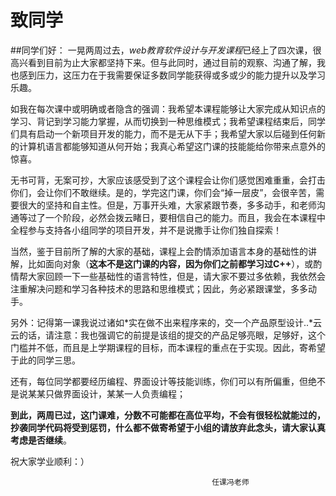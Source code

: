 # 致同学

##同学们好：
  一晃两周过去，*web教育软件设计与开发课程*已经上了四次课，很高兴看到目前为止大家都坚持下来。但与此同时，通过目前的观察、沟通了解，我也感到压力，这压力在于我需要保证多数同学能获得或多或少的能力提升以及学习乐趣。
  
如我在每次课中或明确或者隐含的强调：我希望本课程能够让大家完成从知识点的学习、背记到学习能力掌握，从而切换到一种思维模式；我希望课程结束后，同学们具有启动一个新项目开发的能力，而不是无从下手；我希望大家以后碰到任何新的计算机语言都能够知道从何开始；我真心希望这门课的技能能给你带来点意外的惊喜。

无书可背，无案可抄，大家应该感受到了这个课程会让你们感觉困难重重，会打击你们，会让你们不敢继续。是的，学完这门课，你们会“掉一层皮”，会很辛苦，需要很大的坚持和自主性。但是，万事开头难，大家紧跟节奏，多多动手，和老师沟通等过了一个阶段，必然会拨云睹日，要相信自己的能力。而且，我会在本课程中全程参与支持各小组同学的项目开发，并不是说撒手让你们独自探索！

当然，鉴于目前所了解的大家的基础，课程上会酌情添加语言本身的基础性的讲解，比如面向对象（**这本不是这门课的内容，因为你们之前都学习过C++**），或酌情帮大家回顾一下一些基础性的语言特性，但是，请大家不要过多依赖，我依然会注重解决问题和学习各种技术的思路和思维模式；因此，务必紧跟课堂，多多动手。

另外：记得第一课我说过诸如*实在做不出来程序来的，交一个产品原型设计..*云云的话，请注意：我也强调它的前提是该组的提交的产品足够亮眼，足够好，这个门槛并不低，而且是上学期课程的目标，而本课程的重点在于实现。因此，寄希望于此的同学三思。

还有，每位同学都要经历编程、界面设计等技能训练，你们可以有所偏重，但绝不是说某某只做界面设计，某某一人负责编程；

**到此，两周已过，这门课难，分数不可能都在高位平均，不会有很轻松就能过的，抄袭同学代码将受到惩罚，什么都不做寄希望于小组的请放弃此念头，请大家认真考虑是否继续**。



祝大家学业顺利：）

       
            
                                                 任课冯老师






